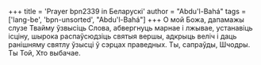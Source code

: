 +++
title = 'Prayer bpn2339 in Беларускі'
author = "Abdu'l-Bahá"
tags = ['lang-be', 'bpn-unsorted', "Abdu'l-Bahá"]
+++
О мой Божа, дапамажы слузе Твайму ўзвысіць Слова, абвергнуць марнае і лжывае, устанавіць ісціну, шырока распаўсюдзіць святыя вершы, адкрыць веліч і даць ранішняму святлу ўзысці ў сэрцах праведных.
Ты, сапраўды, Шчодры. Ты Той, Хто выбачае.
